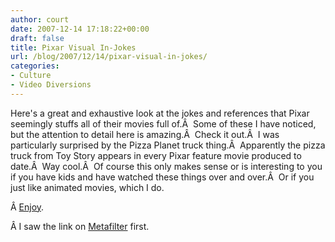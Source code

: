 ```yaml
---
author: court
date: 2007-12-14 17:18:22+00:00
draft: false
title: Pixar Visual In-Jokes
url: /blog/2007/12/14/pixar-visual-in-jokes/
categories:
- Culture
- Video Diversions
---
```


Here's a great and exhaustive look at the jokes and references that Pixar seemingly stuffs all of their movies full of.Â  Some of these I have noticed, but the attention to detail here is amazing.Â  Check it out.Â  I was particularly surprised by the Pizza Planet truck thing.Â  Apparently the pizza truck from Toy Story appears in every Pixar feature movie produced to date.Â  Way cool.Â  Of course this only makes sense or is interesting to you if you have kids and have watched these things over and over.Â  Or if you just like animated movies, which I do.

Â [Enjoy](http://jimhillmedia.com/blogs/jim_hill/archive/2007/12/09/a-special-where-s-wall-e-edition-of-why-for.aspx).

Â I saw the link on [Metafilter](http://www.metafilter.com/67374/To-Infinity-and-Beyond) first.
